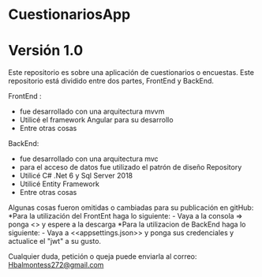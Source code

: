 # CuestionariosApp
# Versión 1.0

Este repositorio es sobre una aplicación de cuestionarios o encuestas. Este repositorio está dividido entre dos partes, FrontEnd y BackEnd.

FrontEnd : 
  * fue desarrollado con una arquitectura mvvm
  * Utilicé el framework Angular para su desarrollo
  * Entre otras cosas

BackEnd:
  * fue desarrollado con una arquitectura mvc
  * para el acceso de datos fue utilizado el patrón de diseño Repository
  * Utilicé C# .Net 6 y Sql Server 2018
  * Utilicé Entity Framework
  * Entre otras cosas

Algunas cosas fueron omitidas o cambiadas para su publicación en gitHub: 
  *Para la utilización del FrontEnt haga lo siguiente:
        - Vaya a la consola => ponga <<npm install>> y espere a la descarga
  *Para la utilizacion de BackEnd haga lo siguiente:
        - Vaya a <<appsettings.json>> y ponga sus credenciales y actualice el "jwt" a su gusto.
  
Cualquier duda, petición o queja puede enviarla al correo: Hbalmontess272@gmail.com
